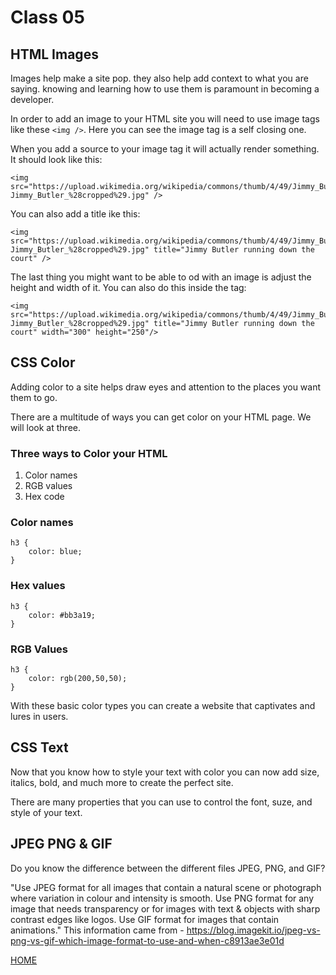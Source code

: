# Class 05

## HTML Images
Images help make a site pop. they also help add context to what you are saying. knowing and learning how to use them is paramount in becoming a developer.

In order to add an image to your HTML site you will need to use image tags like these ```<img />```. Here you can see the image tag is a self closing one.

When you add a source to your image tag it will actually render something. It should look like this:

```
<img src="https://upload.wikimedia.org/wikipedia/commons/thumb/4/49/Jimmy_Butler_%28cropped%29.jpg/800px-Jimmy_Butler_%28cropped%29.jpg" />
```

You can also add a title ike this:

```
<img src="https://upload.wikimedia.org/wikipedia/commons/thumb/4/49/Jimmy_Butler_%28cropped%29.jpg/800px-Jimmy_Butler_%28cropped%29.jpg" title="Jimmy Butler running down the court" />
```

The last thing you might want to be able to od with an image is adjust the height and width of it. You can also do this inside the tag:

```
<img src="https://upload.wikimedia.org/wikipedia/commons/thumb/4/49/Jimmy_Butler_%28cropped%29.jpg/800px-Jimmy_Butler_%28cropped%29.jpg" title="Jimmy Butler running down the court" width="300" height="250"/>
```


## CSS Color
Adding color to a site helps draw eyes and attention to the places you want them to go.

There are a multitude of ways you can get color on your HTML page. We will look at three.

### Three ways to Color your HTML

1. Color names
2. RGB values
3. Hex code

### Color names

```
h3 {
    color: blue;
}
```

### Hex values
  
```
h3 {
    color: #bb3a19;
}
```

### RGB Values

```
h3 {
    color: rgb(200,50,50);
}
```

With these basic color types you can create a website that captivates and lures in users.

## CSS Text
Now that you know how to style your text with color you can now add size, italics, bold, and much more to create the perfect site.

There are many properties that you can use to control the font, suze, and style of your text.

## JPEG PNG & GIF
Do you know the difference between the different files JPEG, PNG, and GIF?

"Use JPEG format for all images that contain a natural scene or photograph where variation in colour and intensity is smooth. Use PNG format for any image that needs transparency or for images with text & objects with sharp contrast edges like logos. Use GIF format for images that contain animations." This information came from - https://blog.imagekit.io/jpeg-vs-png-vs-gif-which-image-format-to-use-and-when-c8913ae3e01d

[HOME](README.md)